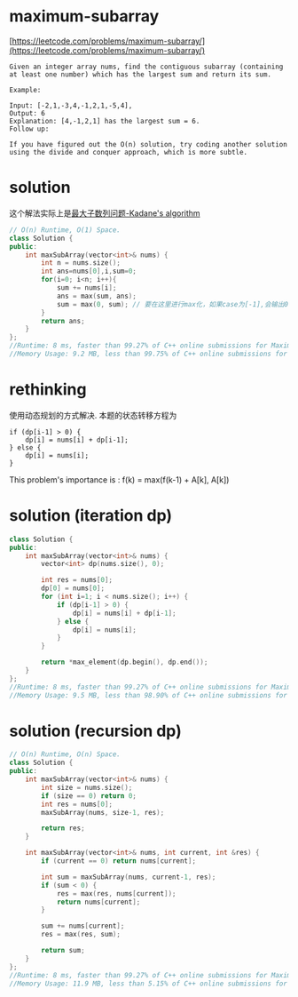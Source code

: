 # maximum-subarray

[https://leetcode.com/problems/maximum-subarray/](https://leetcode.com/problems/maximum-subarray/)

```
Given an integer array nums, find the contiguous subarray (containing at least one number) which has the largest sum and return its sum.

Example:

Input: [-2,1,-3,4,-1,2,1,-5,4],
Output: 6
Explanation: [4,-1,2,1] has the largest sum = 6.
Follow up:

If you have figured out the O(n) solution, try coding another solution using the divide and conquer approach, which is more subtle.
```

# solution

这个解法实际上是[最大子数列问题-Kadane's algorithm](https://zh.wikipedia.org/wiki/%E6%9C%80%E5%A4%A7%E5%AD%90%E6%95%B0%E5%88%97%E9%97%AE%E9%A2%98)

```c++
// O(n) Runtime, O(1) Space.
class Solution {
public:
    int maxSubArray(vector<int>& nums) {
        int n = nums.size();
        int ans=nums[0],i,sum=0;
        for(i=0; i<n; i++){
            sum += nums[i];
            ans = max(sum, ans);
            sum = max(0, sum); // 要在这里进行max化，如果case为[-1],会输出0
        }
        return ans;
    }
};
//Runtime: 8 ms, faster than 99.27% of C++ online submissions for Maximum Subarray.
//Memory Usage: 9.2 MB, less than 99.75% of C++ online submissions for Maximum Subarray.
```

# rethinking

使用动态规划的方式解决.
本题的状态转移方程为
```
if (dp[i-1] > 0) {
	dp[i] = nums[i] + dp[i-1];
} else {
	dp[i] = nums[i];
}
```

This problem's importance is : f(k) = max(f(k-1) + A[k], A[k])


# solution (iteration dp)

```c++
class Solution {
public:
    int maxSubArray(vector<int>& nums) {
        vector<int> dp(nums.size(), 0);

        int res = nums[0];
        dp[0] = nums[0];
        for (int i=1; i < nums.size(); i++) {
            if (dp[i-1] > 0) {
                dp[i] = nums[i] + dp[i-1];
            } else {
                dp[i] = nums[i];
            }
        }

        return *max_element(dp.begin(), dp.end());
    }
};
//Runtime: 8 ms, faster than 99.27% of C++ online submissions for Maximum Subarray.
//Memory Usage: 9.5 MB, less than 98.90% of C++ online submissions for Maximum Subarray.
```


# solution (recursion dp)

```c++
// O(n) Runtime, O(n) Space.
class Solution {
public:
    int maxSubArray(vector<int>& nums) {
        int size = nums.size();
        if (size == 0) return 0;
        int res = nums[0];
        maxSubArray(nums, size-1, res);

        return res;
    }

    int maxSubArray(vector<int>& nums, int current, int &res) {
        if (current == 0) return nums[current];

        int sum = maxSubArray(nums, current-1, res);
        if (sum < 0) {
            res = max(res, nums[current]);
            return nums[current];
        }

        sum += nums[current];
        res = max(res, sum);

        return sum;
    }
};
//Runtime: 8 ms, faster than 99.27% of C++ online submissions for Maximum Subarray.
//Memory Usage: 11.9 MB, less than 5.15% of C++ online submissions for Maximum Subarray.
```
